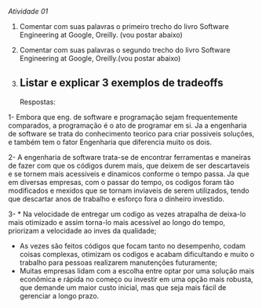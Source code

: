 *Atividade 01*

1. Comentar com suas palavras o primeiro trecho do livro Software Engineering at Google, Oreilly. (vou postar abaixo)
 
2. Comentar com suas palavras o segundo trecho do livro Software Engineering at Google, Oreilly.(vou postar abaixo)
 
3. Listar e explicar 3 exemplos de tradeoffs
   ----------------------------------------------------------------------------------------------------------------------------------------------------------------------------
   Respostas:

1- Embora que eng. de software e programação sejam frequentemente comparados, a programação é o ato de programar em si. Ja a engenharia de software se trata do conhecimento teorico para criar possiveis soluções, e também tem o fator Engenharia que diferencia muito os dois.

2- A engenharia de software trata-se de encontrar ferramentas e maneiras de fazer com que os códigos durem mais, que deixem de ser descartaveis e se tornem mais acessiveis e dinamicos conforme o tempo passa. Ja que em diversas empresas, com o passar do tempo, os codigos foram tão modificados e mexidos que se tornam inviaveis de serem utilizados, tendo que descartar anos de trabalho e esforço fora o dinheiro investido.

3- * Na velocidade de entregar um codigo as vezes atrapalha de deixa-lo mais otimizado e assim torna-lo mais acessivel ao longo do tempo, priorizam a velocidade ao inves da qualidade;
   * As vezes são feitos códigos que focam tanto no desempenho, codam coisas complexas, otimizam os codigos e acabam dificultando e muito o trabalho para pessoas realizarem manutenções futuramente;
   * Muitas empresas lidam com a escolha entre optar por uma solução mais econômica e rápida no começo ou investir em uma opção mais robusta, que demande um maior custo inicial, mas que seja mais fácil de gerenciar a longo prazo. 
